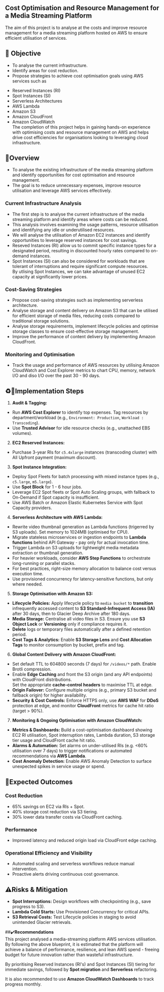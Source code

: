 ## Cost Optimisation and Resource Management for a Media Streaming Platform  
The aim of this project is to analyse at the costs and improve resource management for a media streaming platform hosted on AWS to ensure efficient utilisation of services.    

## 🎯 Objective  
- To analyse the current infrastructure.  
- Identify areas for cost reduction.  
- Propose strategies to achieve cost optimisation goals using AWS services such as  
 * Reserved Instances (RI)  
 * Spot Instances (SI)  
 * Serverless Architectures  
 * AWS Lambda  
 * Amazon S3  
 * Amazon CloudFront  
 * Amazon CloudWatch  
The completion of this project helps in gaining hands-on experience with optimising costs and resource management on AWS and helps drive cost efficiencies for organisations
looking to leveraging cloud infrastructure.  

## 🚀Overview  
- To analyse the existing infrastructure of the media streaming platform and identify opportunities for cost optimisation and resource management.  
- The goal is to reduce unnecessary expenses, improve resource utilisation and leverage AWS services effectively.  

###  **Current Infrastructure Analysis**  
- The first step is to analyse the current infrastructure of the media streaming platform and identify areas where costs can be reduced.  
- This analysis involves examining the usage patterns, resource utilisation and identifying any idle or underutilised resources.  
- We will analyse the utilisation of Amazon EC2 instances and identify opportunities to leverage reserved instances for cost savings.  
- Reseved Instances (RI) allow us to commit specific instance types for a designated period, resulting in discounted hourly rates compared to on-demand instances.  
- Spot Instances (SI) can also be considered for workloads that are tolerant of interruptions and require significant compute resources.  
  By utlising Spot Instances, we can take advantage of unused EC2 capacity at significantly lower prices.  

### **Cost-Saving Strategies**  
- Propose cost-saving strategies such as implementing serverless architecture.  
- Analyse storage and content delivery on Amazon S3 that can be utilised for efficient storage of media files, reducing costs compared to traditional storage solutions.  
- Analyse storage requirements, implement lifecycle policies and optimise storage classes to ensure cost-effective storage management.  
- Improve the performance of content delivery by implementing Amazon CloudFront.    

### **Monitoring and Optimisation**  
- Track the usage and performance of AWS resources by utilising Amazon CloudWatch and Cost Explorer metrics to chart CPU, memory, network I/O and diso I/O over the past 30 - 90 days.  
  
## ♻️🔧Implementation Steps    
1. **Audit & Tagging:**  
- Run **AWS Cost Explorer** to identify top expenses. Tag resources by department/workload (e.g., `Environment: Production`, `Workload : Transcoding`).
- Use **Trusted Advisor** for idle resource checks (e.g., unattached EBS volumes).

2. **EC2 Reserved Instances:**  
- Purchase 3-year RIs for `c5.4xlarge` instances (transcoding cluster) with All Upfront payment (maximum discount).  

3. **Spot Instance Integration:**  
- Deploy Spot Fleets for batch processing with mixed instance types (e.g., `c5.large`, `m5.large`).  
- Use **Spot Block** for 1 - 6 hour jobs.
- Leverage EC2 Spot fleets or Spot Auto Scaling groups, with fallback to On-Demand if Spot capacity is insufficient.
- Use AWS Batch or Amazon Elastic Kubernetes Service with Spot Capacity providers.
  
4. **Serverless Architecture with AWS Lambda:**  
- Rewrite video thumbnail generation as Lambda functions (trigerred by S3 uploads). Set memory to 1024MB (optimised for CPU).
- Migrate stateless microservices or ingestion endpoints to **Lambda functions** behind API Gateway - pay only for actual invocation time.
- Trigger Lambda on S3 uploads for lightweight media metadata extraction or thumbnail generation.
- For heavier workloads, consider **AWS Step Functions** to orchestrate long-running or parallel stacks.
- For best practices, right-size memory allocation to balance cost versus execution time.
- Use provisioned concurrency for latency-sensitive functions, but only where needed.  

5. **Storage Optimisation with Amazon S3:**  
- **Lifecycle Policies:** Apply lifecycle policy to `media bucket` to **transition** infrequently accessed content to **S3 Standard-Infrequent Access (IA)** after 30 days, then to Glacier Deep Archive after 180 days.
- **Media Storage:** Centralise all video files in S3. Ensure you use **S3 Object Lock** or **Versioning** only if compliance requires it.
- **Delete** logs or temporary files automatically after a defined retention period.
- **Cost Tags & Analytics:** Enable **S3 Storage Lens** and **Cost Allocation Tags** to monitor consumption by bucket, prefix and tag.
  
6. **Global Content Delivery with Amazon CloudFront:**  
- Set default TTL to 604800 seconds (7 days) for `/videos/*` path. Enable Brotli compression.
- Enable **Edge Caching** and front the S3 origin (and any API endpoints) with CloudFront distributions.   
  Set the appropriate **cache-control headers** to maximise TTL at edge.
- **Origin Failover:** Configure multiple origins (e.g., primary S3 bucket and fallback origin) for higher availability.
- **Security & Cost Controls:** Enforce HTTPS only, use **AWS WAF** for **DDoS** protection at edge, and monitor **CloudFront** metrics for cache hit ratio (target > 90%).

7. **Monitoring & Ongoing Optimisation with Amazon CloudWatch:**  
- **Metrics & Dashboards:** Build a cost-optimisation dashbaord showing EC2 RI utilisation, Spot interruption rates, Lambda duration, S3 storage tier usage and CloudFront cache hit ratio.
- **Alarms & Automation:** Set alarms on under-utilised RIs (e.g. <60% utilisation over 7 days) to trigger notifications or automated recommendations via **AWS Lambda**.
- **Cost Anomaly Detection:** Enable AWS Anomaly Detection to surface unexpected spikes in service usage or spend.   

## 🎯Expected Outcomes  
### **Cost Reduction**
- 65% savings on EC2 via RIs + Spot.
- 40% storage cost reduction via S3 tiering.
- 30% lower data transfer costs via CloudFront caching.
### **Performance** 
- Improved latency and reduced origin load via CloudFront edge caching.
### **Operational Efficiency and Visibility**
- Automated scaling and serverless workflows reduce manual intervention.
- Proactive alerts driving continuous cost governance.

## ⚠️Risks & Mitigation
- **Spot Interruptions:** Design workflows with checkpointing (e.g., save progress to S3).
- **Lambda Cold Starts:** Use Provisioned Concurrency for critical APIs.
- **S3 Retrieval Costs:** Test Lifecycle policies in staging to avoid unintended Glacier retrievals.

##✔️**Recommendations**  
This project analysed a media-streaming platform AWS services utilisation. By following the above blueprint, it is estimated that the platform will achieve a balance of performance, resilience, and lean AWS spend - freeing budget for future innovation rather than wasteful infrastructure.  

By prioritising Reserved Instances (RI's) and Spot Instances (SI) tiering for immediate savings, followed by **Spot migration** and **Serverless** refactoring.  

It is also recommended to use **Amazon CloudWatch Dashboards** to track progress monthly.  



